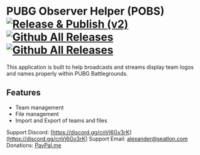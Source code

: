 # PUBG Observer Helper (POBS) <br> [![Release & Publish (v2)](https://github.com/SeatloN/POBS/actions/workflows/main-2.yml/badge.svg?branch=main)](https://github.com/SeatloN/POBS/actions/workflows/main-2.yml) [![Github All Releases](https://img.shields.io/github/downloads/SeatloN/POBS/total.svg)]() [![Github All Releases](https://img.shields.io/github/downloads/SeatloN/POBS/latest/total.svg)]()

This application is built to help broadcasts and streams display team logos and names properly within PUBG Battlegrounds.

## Features
- Team management
- File management
- Import and Export of teams and files

Support Discord: [https://discord.gg/cnVj6Gy3rK](https://discord.gg/cnVj6Gy3rK) 
Support Email: [alexander@seatlon.com](mailto:alexander@seatlon.com) 
Donations: [PayPal.me](https://paypal.me/seatlon)


